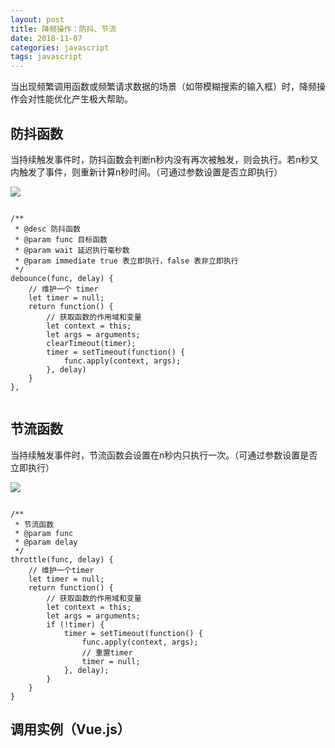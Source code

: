 ```yaml
---
layout: post
title: 降频操作：防抖、节流
date: 2018-11-07
categories: javascript
tags: javascript
---
```


当出现频繁调用函数或频繁请求数据的场景（如带模糊搜索的输入框）时，降频操作会对性能优化产生极大帮助。

## 防抖函数
当持续触发事件时，防抖函数会判断n秒内没有再次被触发，则会执行。若n秒又内触发了事件，则重新计算n秒时间。（可通过参数设置是否立即执行）

![](http://img-blog.csdnimg.cn/20181107152550278.png?x-oss-process=image/watermark,type_ZmFuZ3poZW5naGVpdGk,shadow_10,text_aHR0cHM6Ly9ibG9nLmNzZG4ubmV0L0xlcnJ5dGVuZw==,size_16,color_FFFFFF,t_70)

<pre><code class="language-JavaScript">
/**
 * @desc 防抖函数
 * @param func 目标函数
 * @param wait 延迟执行毫秒数
 * @param immediate true 表立即执行，false 表非立即执行
 */
debounce(func, delay) {
    // 维护一个 timer
    let timer = null;
    return function() {
        // 获取函数的作用域和变量
        let context = this;
        let args = arguments;
        clearTimeout(timer);
        timer = setTimeout(function() {
            func.apply(context, args);
        }, delay)
    }
},

</code></pre>

## 节流函数
当持续触发事件时，节流函数会设置在n秒内只执行一次。（可通过参数设置是否立即执行）

![](http://img-blog.csdnimg.cn/20181107152605911.png?x-oss-process=image/watermark,type_ZmFuZ3poZW5naGVpdGk,shadow_10,text_aHR0cHM6Ly9ibG9nLmNzZG4ubmV0L0xlcnJ5dGVuZw==,size_16,color_FFFFFF,t_70)

<pre><code class="language-JavaScript">
/**
 * 节流函数
 * @param func
 * @param delay
 */
throttle(func, delay) {
    // 维护一个timer
    let timer = null;
    return function() {
        // 获取函数的作用域和变量
        let context = this;
        let args = arguments;
        if (!timer) {
            timer = setTimeout(function() {
                func.apply(context, args);
                // 重置timer
                timer = null;
            }, delay);
        }
    }
}
</code></pre>


## 调用实例（Vue.js）

<pre><code class="language-Html">
<template>
  <div>
    <button @click="clickAction()">taskButton</button>
  </div>
</template>
</code></pre>

<pre><code class="language-JavaScript">
<script>
export default {
    mounted() {
        this.buttonFunc = debounce(this.taskFunc, 1000);
    }
    methods: {
       /**
        * 防抖函数
        * @param func
        * @param delay
        */
        debounce(func, delay) {
            // 维护一个timer
            let timer = null;
            return function() {
                // 获取函数的作用域和变量
                let context = this;
                let args = arguments;
                // 清除timer
                clearTimeout(timer);
                timer = setTimeout(function() {
                    func.apply(context, args);
                }, delay);
            }
        },
        /**
         * button点击事件
         */
        clickAction() {
            this.buttonFunc();
        },
        /**
         * 任务事件
         */
        taskFunc() {
            console.log('taskFunc');
        }
    }
}
</sctipt>
</code></pre>
